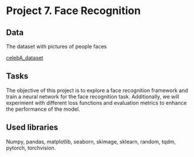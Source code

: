# Project 7.  Face Recognition

## Data

The dataset with pictures of people faces

[celebA_dataset](https://mmlab.ie.cuhk.edu.hk/projects/CelebA.html)

## Tasks

The objective of this project is to explore a face recognition framework and train a neural network for the face recognition task. Additionally, we will experiment with different loss functions and evaluation metrics to enhance the performance of the model.

## Used libraries
  
Numpy, pandas, matplotlib, seaborn, skimage, sklearn, random, tqdm, pytorch, torchvision.



